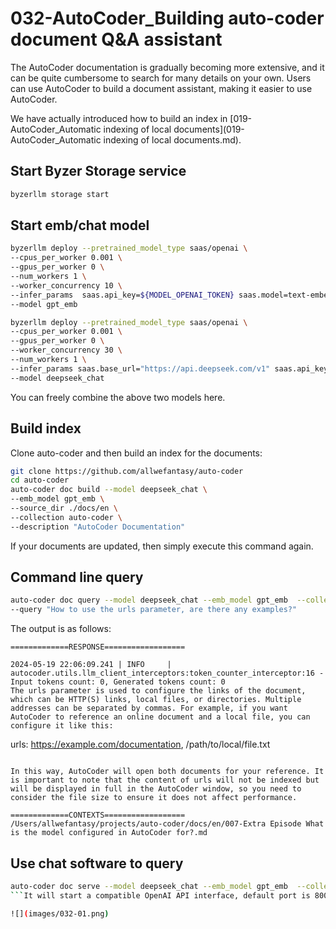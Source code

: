 # 032-AutoCoder_Building auto-coder document Q&A assistant

The AutoCoder documentation is gradually becoming more extensive, and it can be quite cumbersome to search for many details on your own. Users can use AutoCoder to build a document assistant, making it easier to use AutoCoder.

We have actually introduced how to build an index in [019-AutoCoder_Automatic indexing of local documents](019-AutoCoder_Automatic indexing of local documents.md).

## Start Byzer Storage service

```bash
byzerllm storage start
```

## Start emb/chat model

```bash
byzerllm deploy --pretrained_model_type saas/openai \
--cpus_per_worker 0.001 \
--gpus_per_worker 0 \
--num_workers 1 \
--worker_concurrency 10 \
--infer_params  saas.api_key=${MODEL_OPENAI_TOKEN} saas.model=text-embedding-3-small \
--model gpt_emb

byzerllm deploy --pretrained_model_type saas/openai \
--cpus_per_worker 0.001 \
--gpus_per_worker 0 \
--worker_concurrency 30 \
--num_workers 1 \
--infer_params saas.base_url="https://api.deepseek.com/v1" saas.api_key=${MODEL_DEEPSEEK_TOKEN} saas.model=deepseek-chat \
--model deepseek_chat
```
You can freely combine the above two models here.

## Build index

Clone auto-coder and then build an index for the documents:

```bash
git clone https://github.com/allwefantasy/auto-coder
cd auto-coder
auto-coder doc build --model deepseek_chat \
--emb_model gpt_emb \
--source_dir ./docs/en \
--collection auto-coder \
--description "AutoCoder Documentation"
```

If your documents are updated, then simply execute this command again.

## Command line query

```bash
auto-coder doc query --model deepseek_chat --emb_model gpt_emb  --collection auto-coder \
--query "How to use the urls parameter, are there any examples?"
```

The output is as follows:

```
=============RESPONSE==================

2024-05-19 22:06:09.241 | INFO     | autocoder.utils.llm_client_interceptors:token_counter_interceptor:16 - Input tokens count: 0, Generated tokens count: 0
The urls parameter is used to configure the links of the document, which can be HTTP(S) links, local files, or directories. Multiple addresses can be separated by commas. For example, if you want AutoCoder to reference an online document and a local file, you can configure it like this:

```
urls: https://example.com/documentation, /path/to/local/file.txt
```

In this way, AutoCoder will open both documents for your reference. It is important to note that the content of urls will not be indexed but will be displayed in full in the AutoCoder window, so you need to consider the file size to ensure it does not affect performance.

=============CONTEXTS==================
/Users/allwefantasy/projects/auto-coder/docs/en/007-Extra Episode What is the model configured in AutoCoder for?.md
```

## Use chat software to query

```bash
auto-coder doc serve --model deepseek_chat --emb_model gpt_emb  --collection auto-coder
```It will start a compatible OpenAI API interface, default port is 8000, you can configure it in your chat software, and then you will have an auto-coder document assistant:

![](images/032-01.png)